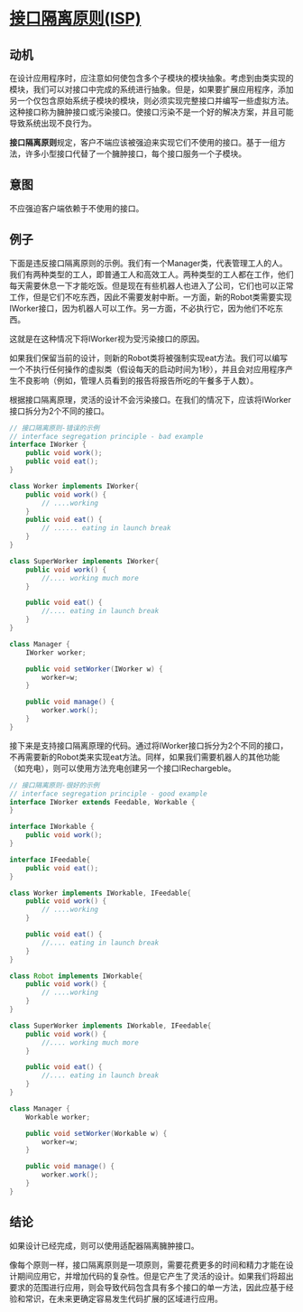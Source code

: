 # [接口隔离原则(ISP)](https://www.oodesign.com/interface-segregation-principle.html) #
<!-- # Interface Segregation Principle (ISP) # -->

## 动机 ##
<!-- ## Motivation ## -->

在设计应用程序时，应注意如何使包含多个子模块的模块抽象。考虑到由类实现的模块，我们可以对接口中完成的系统进行抽象。但是，如果要扩展应用程序，添加另一个仅包含原始系统子模块的模块，则必须实现完整接口并编写一些虚拟方法。这种接口称为臃肿接口或污染接口。使接口污染不是一个好的解决方案，并且可能导致系统出现不良行为。
<!-- When we design an application we should take care how we are going to make abstract a module which contains several submodules. Considering the module implemented by a class, we can have an abstraction of the system done in an interface. But if we want to extend our application adding another module that contains only some of the submodules of the original system, we are forced to implement the full interface and to write some dummy methods. Such an interface is named fat interface or polluted interface. Having an interface pollution is not a good solution and might induce inappropriate behavior in the system. -->

**接口隔离原则**规定，客户不端应该被强迫来实现它们不使用的接口。基于一组方法，许多小型接口代替了一个臃肿接口，每个接口服务一个子模块。
<!-- The **Interface Segregation Principle** states that clients should not be forced to implement interfaces they don't use. Instead of one fat interface many small interfaces are preferred based on groups of methods, each one serving one submodule. -->

## 意图 ##
<!-- ## Intent ## -->

不应强迫客户端依赖于不使用的接口。
<!-- Clients should not be forced to depend upon interfaces that they don't use. -->

## 例子 ##
<!-- ## Example ## -->

下面是违反接口隔离原则的示例。我们有一个Manager类，代表管理工人的人。我们有两种类型的工人，即普通工人和高效工人。两种类型的工人都在工作，他们每天需要休息一下才能吃饭。但是现在有些机器人也进入了公司，它们也可以正常工作，但是它们不吃东西，因此不需要发射中断。一方面，新的Robot类需要实现IWorker接口，因为机器人可以工作。另一方面，不必执行它，因为他们不吃东西。
<!-- Below is an example which violates the Interface Segregation Principle. We have a Manager class which represent the person which manages the workers. And we have 2 types of workers some average and some very efficient workers. Both types of workers works and they need a daily launch break to eat. But now some robots came in the company they work as well , but they don't eat so they don't need a launch break. One on side the new Robot class need to implement the IWorker interface because robots works. On the other side, the don't have to implement it because they don't eat. -->

这就是在这种情况下将IWorker视为受污染接口的原因。
<!-- This is why in this case the IWorker is considered a polluted interface. -->

如果我们保留当前的设计，则新的Robot类将被强制实现eat方法。我们可以编写一个不执行任何操作的虚拟类（假设每天的启动时间为1秒），并且会对应用程序产生不良影响（例如，管理人员看到的报告将报告所吃的午餐多于人数）。
<!-- If we keep the present design, the new Robot class is forced to implement the eat method. We can write a dummy class which does nothing(let's say a launch break of 1 second daily), and can have undesired effects in the application(For example the reports seen by managers will report more lunches taken than the number of people). -->

根据接口隔离原理，灵活的设计不会污染接口。在我们的情况下，应该将IWorker接口拆分为2个不同的接口。
<!-- According to the Interface Segregation Principle, a flexible design will not have polluted interfaces. In our case the IWorker interface should be split in 2 different interfaces. -->

```java
// 接口隔离原则-错误的示例
// interface segregation principle - bad example
interface IWorker {
	public void work();
	public void eat();
}

class Worker implements IWorker{
	public void work() {
		// ....working
	}
	public void eat() {
		// ...... eating in launch break
	}
}

class SuperWorker implements IWorker{
	public void work() {
		//.... working much more
	}

	public void eat() {
		//.... eating in launch break
	}
}

class Manager {
	IWorker worker;

	public void setWorker(IWorker w) {
		worker=w;
	}

	public void manage() {
		worker.work();
	}
}
```

接下来是支持接口隔离原理的代码。通过将IWorker接口拆分为2个不同的接口，不再需要新的Robot类来实现eat方法。同样，如果我们需要机器人的其他功能（如充电），则可以使用方法充电创建另一个接口IRechargeble。
<!-- Following it's the code supporting the Interface Segregation Principle. By splitting the IWorker interface in 2 different interfaces the new Robot class is no longer forced to implement the eat method. Also if we need another functionality for the robot like recharging we create another interface IRechargeble with a method recharge. -->

```java
// 接口隔离原则-很好的示例
// interface segregation principle - good example
interface IWorker extends Feedable, Workable {
}

interface IWorkable {
	public void work();
}

interface IFeedable{
	public void eat();
}

class Worker implements IWorkable, IFeedable{
	public void work() {
		// ....working
	}

	public void eat() {
		//.... eating in launch break
	}
}

class Robot implements IWorkable{
	public void work() {
		// ....working
	}
}

class SuperWorker implements IWorkable, IFeedable{
	public void work() {
		//.... working much more
	}

	public void eat() {
		//.... eating in launch break
	}
}

class Manager {
	Workable worker;

	public void setWorker(Workable w) {
		worker=w;
	}

	public void manage() {
		worker.work();
	}
}
```

## 结论 ##
<!-- ## Conclusion ## -->

如果设计已经完成，则可以使用适配器隔离臃肿接口。
<!-- If the design is already done fat interfaces can be segregated using the Adapter pattern. -->

像每个原则一样，接口隔离原则是一项原则，需要花费更多的时间和精力才能在设计期间应用它，并增加代码的复杂性。但是它产生了灵活的设计。如果我们将超出要求的范围进行应用，则会导致代码包含具有多个接口的单一方法，因此应基于经验和常识，在未来更确定容易发生代码扩展的区域进行应用。
<!-- Like every principle Interface Segregation Principle is one principle which require additional time and effort spent to apply it during the design time and increase the complexity of code. But it produce a flexible design. If we are going to apply it more than is necessary it will result a code containing a lot of interfaces with single methods, so applying should be done based on experience and common sense in identifying the areas where extension of code are more likely to happens in the future. -->
